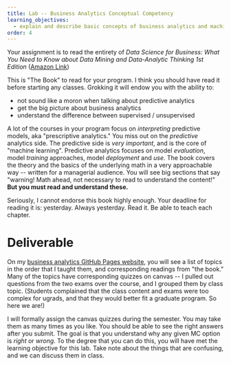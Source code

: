 ```yaml
---
title: Lab -- Business Analytics Conceptual Competency
learning_objectives:
  - explain and describe basic concepts of business analytics and machine learning
order: 4
---
```


Your assignment is to read the entirety of _Data Science for Business: What You Need to Know about Data Mining and Data-Analytic Thinking 1st Edition_ ([Amazon Link](https://www.amazon.com/Data-Science-Business-Data-Analytic-Thinking/dp/1449361323))

This is "The Book" to read for your program. I think you should have read it before starting any classes. Grokking it will endow you with the ability to:

* not sound like a moron when talking about predictive analytics
* get the big picture about business analytics
* understand the difference between supervised / unsupervised

A lot of the courses in your program focus on _interpreting_ predictive models, aka "prescriptive analytics." You miss out on the _predictive_ analytics side. The predictive side is _very important_, and is the core of "machine learning". Predictive analytics focuses on model _evaluation_, model _training_ approaches, model _deployment_ and _use_. The book covers the theory and the basics of the underlying math in a very approachable way -- written for a managerial audience. You will see big sections that say "warning! Math ahead, not necessary to read to understand the content!" **But you must read and understand these.**

Seriously, I cannot endorse this book highly enough. Your deadline for reading it is: yesterday. Always yesterday. Read it. Be able to teach each chapter.

# Deliverable

On my [business analytics GitHub Pages website](https://classes.daveeargle.com/business-analytics/), you will see a list of topics in the order that I taught them, and corresponding readings from "the book." Many of the topics have corresponding quizzes on canvas -- I pulled out questions from the two exams over the course,
and I grouped them by class topic. (Students complained that the class content and exams were too complex for ugrads, and that
they would better fit a graduate program. So here we are!)

I will formally assign the canvas quizzes during the semester. You may take them as many times as you like. You
should be able to see the right answers after you submit. The goal is that you understand why any given MC option is _right_ or _wrong_. To the degree that you can
do this, you will have met the learning objective for this lab. Take note about the things that are
confusing, and we can discuss them in class.
